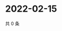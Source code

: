 # 2022-02-15

共 0 条

<!-- BEGIN WEIBO -->
<!-- 最后更新时间 Tue Feb 15 2022 01:18:33 GMT+0800 (China Standard Time) -->

<!-- END WEIBO -->
